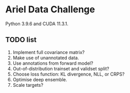 # Ariel Data Challenge

Python 3.9.6 and CUDA 11.3.1.

## TODO list

1. Implement full covariance matrix?
1. Make use of unannotated data.
1. Use annotations from forward model?
1. Out-of-distribution trainset and validset split?
1. Choose loss function: KL divergence, NLL, or CRPS?
1. Optimise deep ensemble.
1. Scale targets?
